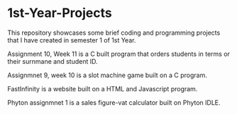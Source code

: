 # 1st-Year-Projects
This repository showcases some brief coding and programming projects that I have created in semester 1 of  1st Year. 

Assignment 10, Week 11 is a C built program that orders students in terms or their surnmane and student ID.

Assignmnet 9, week 10 is a slot machine game built on a C program.

FastInfinity is a website built on a HTML and Javascript program.

Phyton assignmnet 1 is a sales figure-vat calculator built on Phyton IDLE.

